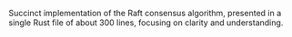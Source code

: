 Succinct implementation of the Raft consensus algorithm, presented in a single
Rust file of about 300 lines, focusing on clarity and understanding.
